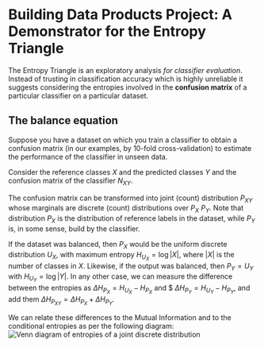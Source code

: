 # Building Data Products Project: A Demonstrator for the Entropy Triangle

The Entropy Triangle is an exploratory analysis *for classifier evaluation*. Instead of trusting in classification accuracy which is highly unreliable it suggests considering the entropies involved in the **confusion matrix** of a particular classifier on a particular dataset.

## The balance equation 

Suppose you have a dataset on which you train a classifier to obtain a confusion matrix (in our examples, by 10-fold cross-validation) to estimate the performance of the classifier in unseen data. 

Consider the reference classes $X$ and the predicted classes $Y$ and the confusion matrix of the classifier $N_{XY}$. 

The confusion matrix can be transformed into  joint (count) distribution $P_{XY}$ whose marginals are discrete (count) distributions over $P_X$ $P_Y$. Note that distribution $P_X$ is the distribution of reference labels in the dataset, while $P_Y$ is, in some sense, build by the classifier.

If the dataset was balanced, then $P_X$ would be the uniform discrete distribution $U_X$, with maximum entropy $H_{U_X}=\log{|X|}$, where $|X|$ is the number of classes in $X$. Likewise, if the output was balanced, then $P_Y = U_Y$ with $H_{U_Y}=\log{|Y|}$. In any other case, we can measure the difference between the entropies as $\Delta H_{P_X} = H_{U_X} - H_{P_X}$  and $ $\Delta H_{P_Y}= H_{U_Y} - H_{P_Y}$, and add them $\Delta H_{P_{XY}}=  \Delta H_{P_X} + \Delta H_{P_Y}$.

We can relate these differences to the Mutual Information and to the conditional entropies as per the following diagram:
![Venn diagram of entropies of a joint discrete distribution][entropies]

[entropies]: https://github.com/FJValverde/BDPproject/figure5a.png "Entropies of a joint discrete distribution"
